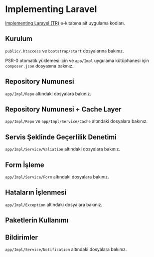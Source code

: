 # Implementing Laravel

[Implementing Laravel (TR)](https://leanpub.com/implementinglaravel-tr) e-kitabına ait uygulama kodları.

## Kurulum

`public/.htaccess` ve `bootstrap/start` dosyalarına bakınız.

PSR-0 otomatik yüklemesi için ve `app/Impl` uygulama kütüphanesi için `composer.json` dosyasına bakınız.

## Repository Numunesi

`app/Impl/Repo` altındaki dosyalara bakınız.

## Repository Numunesi + Cache Layer

`app/Impl/Repo` ve `app/Impl/Service/Cache` altındaki dosyalara bakınız.

## Servis Şeklinde Geçerlilik Denetimi

`app/Impl/Service/Valiation` altındaki dosyalara bakınız.

## Form İşleme

`app/Impl/Service/Form` altındaki dosyalara bakınız.

## Hataların İşlenmesi

`app/Impl/Exception` altındaki dosyalara bakınız.

## Paketlerin Kullanımı

## Bildirimler

`app/Impl/Service/Notification` altındaki dosyalara bakınız.
